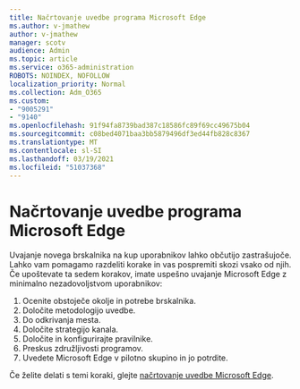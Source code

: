 ```yaml
---
title: Načrtovanje uvedbe programa Microsoft Edge
ms.author: v-jmathew
author: v-jmathew
manager: scotv
audience: Admin
ms.topic: article
ms.service: o365-administration
ROBOTS: NOINDEX, NOFOLLOW
localization_priority: Normal
ms.collection: Adm_O365
ms.custom:
- "9005291"
- "9140"
ms.openlocfilehash: 91f94fa8739bad387c18586fc89f69cc49675b04
ms.sourcegitcommit: c08bed4071baa3bb5879496df3ed44fb828c8367
ms.translationtype: MT
ms.contentlocale: sl-SI
ms.lasthandoff: 03/19/2021
ms.locfileid: "51037368"
---
```

# <a name="plan-your-deployment-of-microsoft-edge"></a>Načrtovanje uvedbe programa Microsoft Edge

Uvajanje novega brskalnika na kup uporabnikov lahko občutijo zastrašujoče. Lahko vam pomagamo razdeliti korake in vas pospremiti skozi vsako od njih. Če upoštevate ta sedem korakov, imate uspešno uvajanje Microsoft Edge z minimalno nezadovoljstvom uporabnikov:

1. Ocenite obstoječe okolje in potrebe brskalnika.
2. Določite metodologijo uvedbe.
3. Do odkrivanja mesta.
4. Določite strategijo kanala.
5. Določite in konfigurirajte pravilnike.
6. Preskus združljivosti programov.
7. Uvedete Microsoft Edge v pilotno skupino in jo potrdite.

Če želite delati s temi koraki, glejte [načrtovanje uvedbe Microsoft Edge](https://go.microsoft.com/fwlink/?linkid=2129990).
